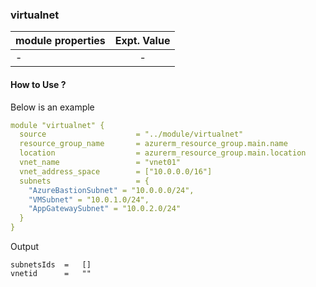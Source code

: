 ### virtualnet

| module properties   |      Expt. Value                 |
|---------------------|:-------------:|
| -                   |  -            |


#### How to Use ?

Below is an example

```yml
module "virtualnet" {
  source                    = "../module/virtualnet"
  resource_group_name       = azurerm_resource_group.main.name
  location                  = azurerm_resource_group.main.location
  vnet_name                 = "vnet01"
  vnet_address_space        = ["10.0.0.0/16"]
  subnets                   = {
    "AzureBastionSubnet" = "10.0.0.0/24",
    "VMSubnet" = "10.0.1.0/24",
    "AppGatewaySubnet" = "10.0.2.0/24"
  }
}
```

Output

```
subnetsIds  =   []
vnetid      =   ""
```